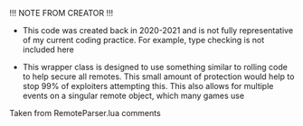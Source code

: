 !!! NOTE FROM CREATOR !!!

- This code was created back in 2020-2021 and is not fully representative of my current coding practice. 
For example, type checking is not included here


- This wrapper class is designed to use something similar to rolling code to help secure all remotes. This small amount of protection would help to stop 99% of exploiters attempting this. This also allows for multiple events on a singular remote object, which many games use

Taken from RemoteParser.lua comments
